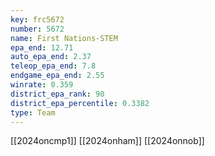```yaml
---
key: frc5672
number: 5672
name: First Nations-STEM
epa_end: 12.71
auto_epa_end: 2.37
teleop_epa_end: 7.8
endgame_epa_end: 2.55
winrate: 0.359
district_epa_rank: 90
district_epa_percentile: 0.3382
type: Team
---
```

[[2024oncmp1]]
[[2024onham]]
[[2024onnob]]
